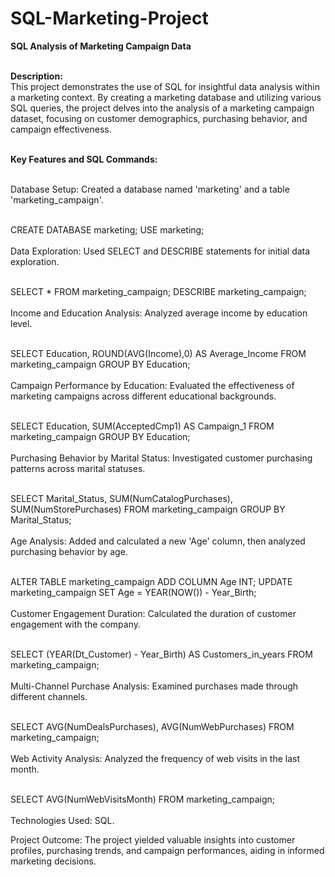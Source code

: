 # SQL-Marketing-Project

<b>SQL Analysis of Marketing Campaign Data</b>

<br><b>Description:</b><br>
This project demonstrates the use of SQL for insightful data analysis within a marketing context. By creating a marketing database and utilizing various SQL queries, the project delves into the analysis of a marketing campaign dataset, focusing on customer demographics, purchasing behavior, and campaign effectiveness.

<br><b>Key Features and SQL Commands:</b><br>

<br>Database Setup: Created a database named 'marketing' and a table 'marketing_campaign'.<br>

<br>CREATE DATABASE marketing; USE marketing;<br>
<br>Data Exploration: Used SELECT and DESCRIBE statements for initial data exploration.<br>

<br>SELECT * FROM marketing_campaign; DESCRIBE marketing_campaign;<br>
<br>Income and Education Analysis: Analyzed average income by education level.<br>

<br>SELECT Education, ROUND(AVG(Income),0) AS Average_Income FROM marketing_campaign GROUP BY Education;<br>
<br>Campaign Performance by Education: Evaluated the effectiveness of marketing campaigns across different educational backgrounds.<br>

<br>SELECT Education, SUM(AcceptedCmp1) AS Campaign_1 FROM marketing_campaign GROUP BY Education;<br>
<br>Purchasing Behavior by Marital Status: Investigated customer purchasing patterns across marital statuses.<br>

<br>SELECT Marital_Status, SUM(NumCatalogPurchases), SUM(NumStorePurchases) FROM marketing_campaign GROUP BY Marital_Status;<br>
<br>Age Analysis: Added and calculated a new 'Age' column, then analyzed purchasing behavior by age.<br>

<br>ALTER TABLE marketing_campaign ADD COLUMN Age INT; UPDATE marketing_campaign SET Age = YEAR(NOW()) - Year_Birth;<br>
<br>Customer Engagement Duration: Calculated the duration of customer engagement with the company.<br>

<br>SELECT (YEAR(Dt_Customer) - Year_Birth) AS Customers_in_years FROM marketing_campaign;<br>
<br>Multi-Channel Purchase Analysis: Examined purchases made through different channels.<br>

<br>SELECT AVG(NumDealsPurchases), AVG(NumWebPurchases) FROM marketing_campaign;<br>
<br>Web Activity Analysis: Analyzed the frequency of web visits in the last month.<br>

<br>SELECT AVG(NumWebVisitsMonth) FROM marketing_campaign;<br>
<br>Technologies Used: SQL.<br>

Project Outcome: The project yielded valuable insights into customer profiles, purchasing trends, and campaign performances, aiding in informed marketing decisions.

